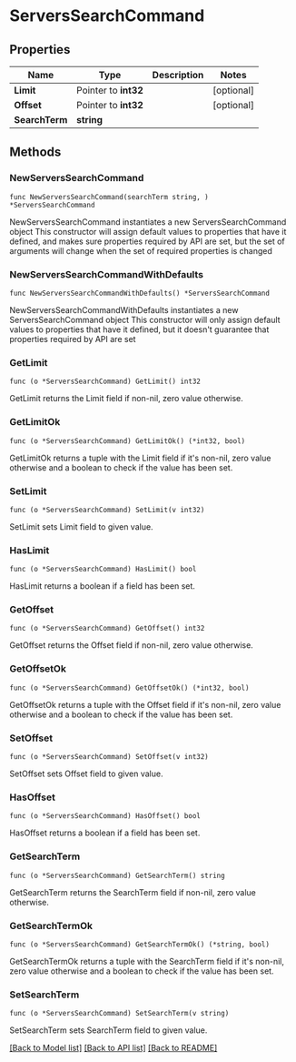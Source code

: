# ServersSearchCommand

## Properties

Name | Type | Description | Notes
------------ | ------------- | ------------- | -------------
**Limit** | Pointer to **int32** |  | [optional] 
**Offset** | Pointer to **int32** |  | [optional] 
**SearchTerm** | **string** |  | 

## Methods

### NewServersSearchCommand

`func NewServersSearchCommand(searchTerm string, ) *ServersSearchCommand`

NewServersSearchCommand instantiates a new ServersSearchCommand object
This constructor will assign default values to properties that have it defined,
and makes sure properties required by API are set, but the set of arguments
will change when the set of required properties is changed

### NewServersSearchCommandWithDefaults

`func NewServersSearchCommandWithDefaults() *ServersSearchCommand`

NewServersSearchCommandWithDefaults instantiates a new ServersSearchCommand object
This constructor will only assign default values to properties that have it defined,
but it doesn't guarantee that properties required by API are set

### GetLimit

`func (o *ServersSearchCommand) GetLimit() int32`

GetLimit returns the Limit field if non-nil, zero value otherwise.

### GetLimitOk

`func (o *ServersSearchCommand) GetLimitOk() (*int32, bool)`

GetLimitOk returns a tuple with the Limit field if it's non-nil, zero value otherwise
and a boolean to check if the value has been set.

### SetLimit

`func (o *ServersSearchCommand) SetLimit(v int32)`

SetLimit sets Limit field to given value.

### HasLimit

`func (o *ServersSearchCommand) HasLimit() bool`

HasLimit returns a boolean if a field has been set.

### GetOffset

`func (o *ServersSearchCommand) GetOffset() int32`

GetOffset returns the Offset field if non-nil, zero value otherwise.

### GetOffsetOk

`func (o *ServersSearchCommand) GetOffsetOk() (*int32, bool)`

GetOffsetOk returns a tuple with the Offset field if it's non-nil, zero value otherwise
and a boolean to check if the value has been set.

### SetOffset

`func (o *ServersSearchCommand) SetOffset(v int32)`

SetOffset sets Offset field to given value.

### HasOffset

`func (o *ServersSearchCommand) HasOffset() bool`

HasOffset returns a boolean if a field has been set.

### GetSearchTerm

`func (o *ServersSearchCommand) GetSearchTerm() string`

GetSearchTerm returns the SearchTerm field if non-nil, zero value otherwise.

### GetSearchTermOk

`func (o *ServersSearchCommand) GetSearchTermOk() (*string, bool)`

GetSearchTermOk returns a tuple with the SearchTerm field if it's non-nil, zero value otherwise
and a boolean to check if the value has been set.

### SetSearchTerm

`func (o *ServersSearchCommand) SetSearchTerm(v string)`

SetSearchTerm sets SearchTerm field to given value.



[[Back to Model list]](../README.md#documentation-for-models) [[Back to API list]](../README.md#documentation-for-api-endpoints) [[Back to README]](../README.md)


